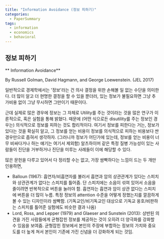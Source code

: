 ```yaml
---
title: "Information Avoidance (정보 피하기)"
categories:
  - PaperSummary
tags:
  - information
  - economics
  - behavioral
---
```


## 정보 피하기

** Information Avoidance**

By Russell Golman, David Hagmann, and George Loewenstein. (JEL 2017)

일반적으로 경제학에서는 \'정보\'라는 건 의사 결정을 위한 손해볼 일 없는 수단을 의미한다. 더 많이 알고 더 현명한 결정을 할 수 있을 뿐더러, 있는 정보가 불필요하면 그냥 추가비용 없이 그냥 무시하면 그만이기 때문이다.

근데 실제로 많은 경우에 정보는 그 자체로 Utility를 주는 것이라는 것을 많은 연구가 이론적으로, 혹은 실험을 통해 밝혔다. 때문에 (어떤 식으로든 disutility를 주는 정보인 경우는) 의식적으로 정보를 피하는 것도 합리적이다. 여기서 정보를 피한다는 거는, 정보가 있다는 것을 확실히 알고, 그 정보를 얻는 비용이 정보를 의식적으로 피하는 비용보다 싼 경우만으로 좁혀서 생각하자. (그러니까 정보가 어딘가에 있는데, 정보를 얻는 비용이 너무 비싸다거나 하는 얘기는 여기서 제외함) 알츠하이머 같은 특정 질병 가능성이 있는 사람들이 진단을 거부하거나 진단을 미루는 사례들이 이에 해당할 수 있다.

많은 문헌을 다루고 있어서 다 정리할 수는 없고, 가장 쌈빡하다는 느낌이 드는 두 개만 인용하면,

- Balloun (1967): 흡연자/비흡연자를 불러서 흡연과 암의 상관관계가 있다는 스피치와 상관관계가 없다는 스피치를 틀어줌. 단 스피치에는 소음이 섞여 있어서 소음을 줄이려면 반복적으로 버튼을 눌러야 함. 흡연자는 흡연과 암이 상관 없다는 스피치에 버튼을 더 많이 누름. 특정 정보의 attention 수준을 어떻게 정했는지를 깔끔하게 볼 수 있는 디자인이라 쌈빡함. (기독교인/비기독교인 대상으로 기독교 옹호/비판하는 스피치를 틀어준 실험에도 비슷한 결과 나옴)
- Lord, Ross, and Lepper (1979) and Glaeser and Sunstein (2013): 상반된 의견을 가진 사람들에게 균형잡힌 정보를 제공하는 것이 오히려 더 양극화를 강화할 수 있음을 보여줌. 균형잡힌 정보에서 본인의 주장에 부합하는 정보의 가치와 중요도를 더 높게 쳐서 본인이 기존에 가진 신념을 더 강화하게 되는 것임.
